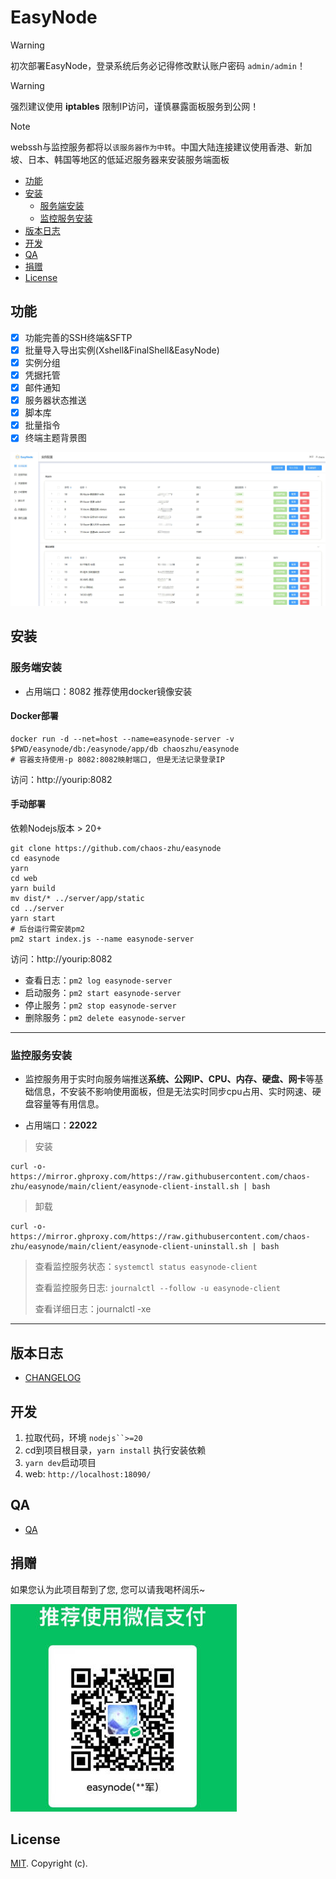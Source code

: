 # EasyNode

> [!WARNING]
> 初次部署EasyNode，登录系统后务必记得修改默认账户密码 `admin/admin`！


> [!WARNING]
> 强烈建议使用 **iptables** 限制IP访问，谨慎暴露面板服务到公网！

> [!NOTE]
> webssh与监控服务都将以`该服务器作为中转`。中国大陆连接建议使用香港、新加坡、日本、韩国等地区的低延迟服务器来安装服务端面板

  - [功能](#功能)
  - [安装](#安装)
    - [服务端安装](#服务端安装)
    - [监控服务安装](#监控服务安装)
  - [版本日志](#版本日志)
  - [开发](#开发)
  - [QA](#QA)
  - [捐赠](#捐赠)
  - [License](#license)

## 功能

- [x] 功能完善的SSH终端&SFTP
- [x] 批量导入导出实例(Xshell&FinalShell&EasyNode)
- [x] 实例分组
- [x] 凭据托管
- [x] 邮件通知
- [x] 服务器状态推送
- [x] 脚本库
- [x] 批量指令
- [x] 终端主题背景图

![实例面板](./doc_images/merge.gif)

## 安装

### 服务端安装

- 占用端口：8082  推荐使用docker镜像安装

#### Docker部署

```shell
docker run -d --net=host --name=easynode-server -v $PWD/easynode/db:/easynode/app/db chaoszhu/easynode
# 容器支持使用-p 8082:8082映射端口, 但是无法记录登录IP
```
访问：http://yourip:8082

#### 手动部署

依赖Nodejs版本 > 20+

```shell
git clone https://github.com/chaos-zhu/easynode
cd easynode
yarn
cd web
yarn build
mv dist/* ../server/app/static
cd ../server
yarn start
# 后台运行需安装pm2
pm2 start index.js --name easynode-server
```

访问：http://yourip:8082

- 查看日志：`pm2 log easynode-server`
- 启动服务：`pm2 start easynode-server`
- 停止服务：`pm2 stop easynode-server`
- 删除服务：`pm2 delete easynode-server`

---

### 监控服务安装

- 监控服务用于实时向服务端推送**系统、公网IP、CPU、内存、硬盘、网卡**等基础信息，不安装不影响使用面板，但是无法实时同步cpu占用、实时网速、硬盘容量等有用信息。

- 占用端口：**22022**

> 安装

```shell
curl -o- https://mirror.ghproxy.com/https://raw.githubusercontent.com/chaos-zhu/easynode/main/client/easynode-client-install.sh | bash
```

> 卸载

```shell
curl -o- https://mirror.ghproxy.com/https://raw.githubusercontent.com/chaos-zhu/easynode/main/client/easynode-client-uninstall.sh | bash
```

> 查看监控服务状态：`systemctl status easynode-client`
>
> 查看监控服务日志: `journalctl --follow -u easynode-client`
>
> 查看详细日志：journalctl -xe

---

## 版本日志

- [CHANGELOG](./CHANGELOG.md)

## 开发

1. 拉取代码，环境 `nodejs``>=20`
2. cd到项目根目录，`yarn install` 执行安装依赖
3. `yarn dev`启动项目
4. web: `http://localhost:18090/`

## QA

- [QA](./Q%26A.md)

## 捐赠

如果您认为此项目帮到了您, 您可以请我喝杯阔乐~

![wx](./doc_images/wx.jpg)

## License

[MIT](LICENSE). Copyright (c).
